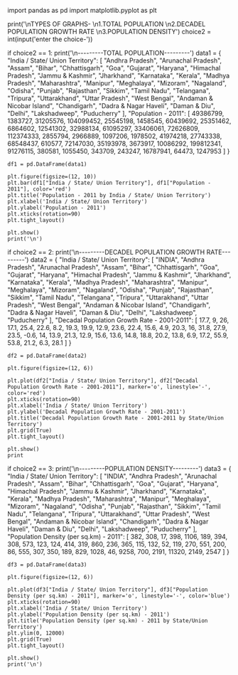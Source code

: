 import pandas as pd
import matplotlib.pyplot as plt

print('\nTYPES OF GRAPHS- \n1.TOTAL POPULATION \n2.DECADEL POPULATION GROWTH RATE \n3.POPULATION DENSITY')
choice2 = int(input('enter the choice-'))

if choice2 == 1:
    print('\n---------TOTAL POPULATION---------')
    data1 = {
        "India / State/ Union Territory": [
             "Andhra Pradesh", "Arunachal Pradesh", "Assam", "Bihar", "Chhattisgarh", "Goa", "Gujarat",
            "Haryana", "Himachal Pradesh", "Jammu & Kashmir", "Jharkhand", "Karnataka", "Kerala", "Madhya Pradesh",
            "Maharashtra", "Manipur", "Meghalaya", "Mizoram", "Nagaland", "Odisha", "Punjab", "Rajasthan",
            "Sikkim", "Tamil Nadu", "Telangana", "Tripura", "Uttarakhand", "Uttar Pradesh", "West Bengal",
            "Andaman & Nicobar Island", "Chandigarh", "Dadra & Nagar Haveli", "Daman & Diu", "Delhi",
            "Lakshadweep", "Puducherry"
        ],
        "Population - 2011": [
             49386799, 1383727, 31205576, 104099452, 25545198, 1458545, 60439692, 25351462,
            6864602, 12541302, 32988134, 61095297, 33406061, 72626809, 112374333, 2855794, 2966889,
            1097206, 1978502, 41974218, 27743338, 68548437, 610577, 72147030, 35193978, 3673917,
            10086292, 199812341, 91276115, 380581, 1055450, 343709, 243247, 16787941, 64473, 1247953
        ]
    }

    df1 = pd.DataFrame(data1)

    plt.figure(figsize=(12, 10))
    plt.bar(df1["India / State/ Union Territory"], df1["Population - 2011"], color='red')
    plt.title('Population - 2011 by India / State/ Union Territory')
    plt.xlabel('India / State/ Union Territory')
    plt.ylabel('Population - 2011')
    plt.xticks(rotation=90)
    plt.tight_layout()

    plt.show()
    print('\n')

if choice2 == 2:
    print('\n---------DECADEL POPULATION GROWTH RATE---------')
    data2 = {
        "India / State/ Union Territory": [
            "INDIA", "Andhra Pradesh", "Arunachal Pradesh", "Assam", "Bihar", "Chhattisgarh", "Goa", "Gujarat",
            "Haryana", "Himachal Pradesh", "Jammu & Kashmir", "Jharkhand", "Karnataka", "Kerala", "Madhya Pradesh",
            "Maharashtra", "Manipur", "Meghalaya", "Mizoram", "Nagaland", "Odisha", "Punjab", "Rajasthan",
            "Sikkim", "Tamil Nadu", "Telangana", "Tripura", "Uttarakhand", "Uttar Pradesh", "West Bengal",
            "Andaman & Nicobar Island", "Chandigarh", "Dadra & Nagar Haveli", "Daman & Diu", "Delhi",
            "Lakshadweep", "Puducherry"
        ],
        "Decadal Population Growth Rate - 2001-2011": [
            17.7, 9, 26, 17.1, 25.4, 22.6, 8.2, 19.3, 19.9, 12.9, 23.6, 22.4, 15.6, 4.9, 20.3, 16, 31.8,
            27.9, 23.5, -0.6, 14, 13.9, 21.3, 12.9, 15.6, 13.6, 14.8, 18.8, 20.2, 13.8, 6.9, 17.2, 55.9,
            53.8, 21.2, 6.3, 28.1
        ]
    }

    df2 = pd.DataFrame(data2)

    plt.figure(figsize=(12, 6))

    plt.plot(df2["India / State/ Union Territory"], df2["Decadal Population Growth Rate - 2001-2011"], marker='o', linestyle='-', color='red')
    plt.xticks(rotation=90)
    plt.xlabel('India / State/ Union Territory')
    plt.ylabel('Decadal Population Growth Rate - 2001-2011')
    plt.title('Decadal Population Growth Rate - 2001-2011 by State/Union Territory')
    plt.grid(True)
    plt.tight_layout()

    plt.show()
    print

if choice2 == 3:
    print('\n---------POPULATION DENSITY---------')
    data3 = {
        "India / State/ Union Territory": [
            "INDIA", "Andhra Pradesh", "Arunachal Pradesh", "Assam", "Bihar", "Chhattisgarh", "Goa", "Gujarat",
            "Haryana", "Himachal Pradesh", "Jammu & Kashmir", "Jharkhand", "Karnataka", "Kerala", "Madhya Pradesh",
            "Maharashtra", "Manipur", "Meghalaya", "Mizoram", "Nagaland", "Odisha", "Punjab", "Rajasthan",
            "Sikkim", "Tamil Nadu", "Telangana", "Tripura", "Uttarakhand", "Uttar Pradesh", "West Bengal",
            "Andaman & Nicobar Island", "Chandigarh", "Dadra & Nagar Haveli", "Daman & Diu", "Delhi",
            "Lakshadweep", "Puducherry"
        ],
        "Population Density (per sq.km) - 2011": [
            382, 308, 17, 398, 1106, 189, 394, 308, 573, 123, 124, 414, 319, 860, 236, 365, 115, 132, 52,
            119, 270, 551, 200, 86, 555, 307, 350, 189, 829, 1028, 46, 9258, 700, 2191, 11320, 2149, 2547
        ]
    }

    df3 = pd.DataFrame(data3)

    plt.figure(figsize=(12, 6))

    plt.plot(df3["India / State/ Union Territory"], df3["Population Density (per sq.km) - 2011"], marker='o', linestyle='-', color='blue')
    plt.xticks(rotation=90)
    plt.xlabel('India / State/ Union Territory')
    plt.ylabel('Population Density (per sq.km) - 2011')
    plt.title('Population Density (per sq.km) - 2011 by State/Union Territory')
    plt.ylim(0, 12000)
    plt.grid(True)
    plt.tight_layout()

    plt.show()
    print('\n')
